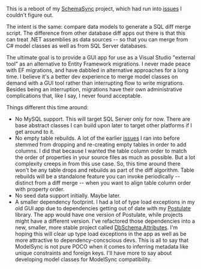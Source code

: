 This is a reboot of my [SchemaSync](https://github.com/adamosoftware/SchemaSync) project, which had run into [issues](https://github.com/adamosoftware/SchemaSync/issues) I couldn't figure out.

The intent is the same: compare data models to generate a SQL diff merge script. The difference from other database diff apps out there is that this can treat .NET assemblies as data sources -- so that you can merge from C# model classes as well as from SQL Server databases.

The ultimate goal is to provide a GUI app for use as a Visual Studio "external tool" as an alternative to Entity Framework migrations. I never made peace with EF migrations, and have dabbled in alternative approaches for a long time. I believe it's a better dev experience to merge model classes on demand with a GUI tool rather than interrupting flow to write migrations. Besides being an interruption, migrations have their own administrative complications that, like I say, I never found acceptable.

Things different this time around:

- No MySQL support. This will target SQL Server only for now. There are base abstract classes I can build upon later to target other platforms if I get around to it.
- No empty table rebuilds. A lot of the earlier [issues](https://github.com/adamosoftware/SchemaSync/issues) I ran into before stemmed from dropping and re-creating empty tables in order to add columns. I did that because I wanted the table column order to match the order of properties in your source files as much as possible. But a lot complexity creeps in from this use case. So, this time around there won't be any table drops and rebuilds as part of the diff algorithm. Table rebuilds will be a standalone feature you can invoke periodically -- distinct from a diff merge -- when you want to align table column order with property order.
- No seed data support initially. Maybe later.
- A smaller dependency footprint. I had a lot of type load exceptions in my old GUI app due to dependencies getting out of date with my [Postulate](https://github.com/adamosoftware/Postulate) library. The app would have one version of Postulate, while projects might have a different version. I've refactored those dependencies into a new, smaller, more stable project called [DbSchema.Attributes](https://github.com/adamosoftware/DbSchema.Attributes). I'm hoping this will clear up type load exceptions in the app as well as be more attractive to dependency-concscious devs. This is all to say that ModelSync is not pure POCO when it comes to inferring metadata like unique constraints and foreign keys. I'll have more to say about developing model classes for ModelSync compatibility.
